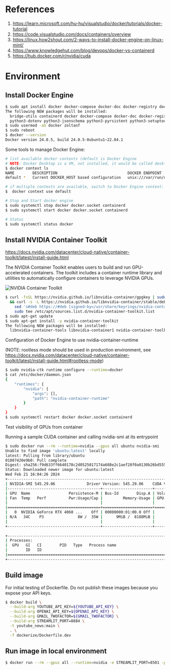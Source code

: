 # References

1. https://learn.microsoft.com/hu-hu/visualstudio/docker/tutorials/docker-tutorial 
2. https://code.visualstudio.com/docs/containers/overview
3. https://linux.how2shout.com/2-ways-to-install-docker-engine-on-linux-mint/
4. https://www.knowledgehut.com/blog/devops/docker-vs-containerd
5. https://hub.docker.com/r/nvidia/cuda

# Environment

## Install Docker Engine

```bash
$ sudo apt install docker docker-compose docker-doc docker-registry docker.io
The following NEW packages will be installed:
  bridge-utils containerd docker docker-compose docker-doc docker-registry docker.io pigz python3-attr python3-docker python3-dockerpty python3-docopt
  python3-dotenv python3-jsonschema python3-pyrsistent python3-setuptools python3-texttable python3-websocket runc ubuntu-fan wmdocker
$ sudo usermod -aG docker zoltanf
$ sudo reboot
$ docker --version
Docker version 24.0.5, build 24.0.5-0ubuntu1~22.04.1
```

Some tools to manage Docker Engine:
```bash
# list available docker contexts (default is Docker Engine
# NOTE: Docker Desktop is a VM, not installed, it would be called desktop-linux
$ docker context ls
NAME        DESCRIPTION                               DOCKER ENDPOINT               ERROR
default *   Current DOCKER_HOST based configuration   unix:///var/run/docker.sock

# if multiple contexts are available, switch to Docker Engine context:
$  docker context use default

# Stop and Start docker engine
$ sudo systemctl stop docker docker.socket containerd
$ sudo systemctl start docker docker.socket containerd

# Status
$ sudo systemctl status docker
```

## Install NVIDIA Container Toolkit
https://docs.nvidia.com/datacenter/cloud-native/container-toolkit/latest/install-guide.html

The NVIDIA Container Toolkit enables users to build and run GPU-accelerated containers. The toolkit includes a container runtime library and utilities to automatically configure containers to leverage NVIDIA GPUs.

![NVIDIA Container Toolkit](https://cloud.githubusercontent.com/assets/3028125/12213714/5b208976-b632-11e5-8406-38d379ec46aa.png)

```bash
$ curl -fsSL https://nvidia.github.io/libnvidia-container/gpgkey | sudo gpg --dearmor -o /usr/share/keyrings/nvidia-container-toolkit-keyring.gpg \
  && curl -s -L https://nvidia.github.io/libnvidia-container/stable/deb/nvidia-container-toolkit.list | \
    sed 's#deb https://#deb [signed-by=/usr/share/keyrings/nvidia-container-toolkit-keyring.gpg] https://#g' | \
    sudo tee /etc/apt/sources.list.d/nvidia-container-toolkit.list
$ sudo apt-get update
$ sudo apt-get install -y nvidia-container-toolkit
The following NEW packages will be installed:
  libnvidia-container-tools libnvidia-container1 nvidia-container-toolkit nvidia-container-toolkit-base
```
Configuration of Docker Engine to use nvidia-container-runtime 

(NOTE: rootless mode should be used in production environment,
see https://docs.nvidia.com/datacenter/cloud-native/container-toolkit/latest/install-guide.html#rootless-mode)
```bash
$ sudo nvidia-ctk runtime configure --runtime=docker
$ cat /etc/docker/daemon.json 
{
    "runtimes": {
        "nvidia": {
            "args": [],
            "path": "nvidia-container-runtime"
        }
    }
}
$ sudo systemctl restart docker docker.socket containerd
```

Test visibility of GPUs from container

Running a sample CUDA container and calling nvidia-smi at its entrypoint
```bash
$ sudo docker run --rm --runtime=nvidia --gpus all ubuntu nvidia-smi
Unable to find image 'ubuntu:latest' locally
latest: Pulling from library/ubuntu
01007420e9b0: Pull complete 
Digest: sha256:f9d633ff6640178c2d0525017174a688e2c1aef28f0a0130b26bd5554491f0da
Status: Downloaded newer image for ubuntu:latest
Wed Feb 21 16:04:26 2024       
+---------------------------------------------------------------------------------------+
| NVIDIA-SMI 545.29.06              Driver Version: 545.29.06    CUDA Version: 12.3     |
|-----------------------------------------+----------------------+----------------------+
| GPU  Name                 Persistence-M | Bus-Id        Disp.A | Volatile Uncorr. ECC |
| Fan  Temp   Perf          Pwr:Usage/Cap |         Memory-Usage | GPU-Util  Compute M. |
|                                         |                      |               MIG M. |
|=========================================+======================+======================|
|   0  NVIDIA GeForce RTX 4060 ...    Off | 00000000:01:00.0 Off |                  N/A |
| N/A   34C    P3               8W /  35W |      9MiB /  8188MiB |      0%      Default |
|                                         |                      |                  N/A |
+-----------------------------------------+----------------------+----------------------+
                                                                                         
+---------------------------------------------------------------------------------------+
| Processes:                                                                            |
|  GPU   GI   CI        PID   Type   Process name                            GPU Memory |
|        ID   ID                                                             Usage      |
|=======================================================================================|
+---------------------------------------------------------------------------------------+
```

## Build image 
For initial testing of Dockerfile. Do not publish these images because you expose your API keys.
```bash
$ docker build \
  --build-arg YOUTUBE_API_KEY=${YOUTUBE_API_KEY} \
  --build-arg OPENAI_API_KEY=${OPENAI_API_KEY} \
  --build-arg GMAIL_TWOFACTOR=${GMAIL_TWOFACTOR} \
  --build-arg STREAMLIT_PORT=8884 \
  -t youtube_news:main \
  . \
  -f dockerize/Dockerfile.dev
```

## Run image in local environment
```bash
$ docker run --rm --gpus all --runtime=nvidia -e STREAMLIT_PORT=8501 -p 8501:8501 youtube_news:main streamlit run main.py --server.port 8501
```
